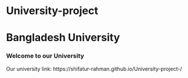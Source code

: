 # University-project

<h1> Bangladesh University </h1>

<h3> Welcome to our University </h3>

<p> Our university link: https://shifatur-rahman.github.io/University-project-/ </p>
